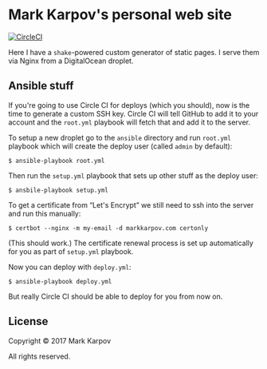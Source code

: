 # Mark Karpov's personal web site

[![CircleCI](https://circleci.com/gh/mrkkrp/markkarpov.com/tree/master.svg?style=svg&circle-token=b1e49c26f2aa87ebc0c7884108ed7cfc866d24d0)](https://circleci.com/gh/mrkkrp/markkarpov.com/tree/master)

Here I have a `shake`-powered custom generator of static pages. I serve them
via Nginx from a DigitalOcean droplet.

## Ansible stuff

If you're going to use Circle CI for deploys (which you should), now is the
time to generate a custom SSH key. Circle CI will tell GitHub to add it to
your account and the `root.yml` playbook will fetch that and add it to the
server.

To setup a new droplet go to the `ansible` directory and run `root.yml`
playbook which will create the deploy user (called `admin` by default):

```
$ ansible-playbook root.yml
```

Then run the `setup.yml` playbook that sets up other stuff as the deploy
user:

```
$ ansbile-playbook setup.yml
```

To get a certificate from “Let's Encrypt” we still need to ssh into the
server and run this manually:

```
$ certbot --nginx -m my-email -d markkarpov.com certonly
```

(This should work.) The certificate renewal process is set up automatically
for you as part of `setup.yml` playbook.

Now you can deploy with `deploy.yml`:

```
$ ansible-playbook deploy.yml
```

But really Circle CI should be able to deploy for you from now on.

## License

Copyright © 2017 Mark Karpov

All rights reserved.
